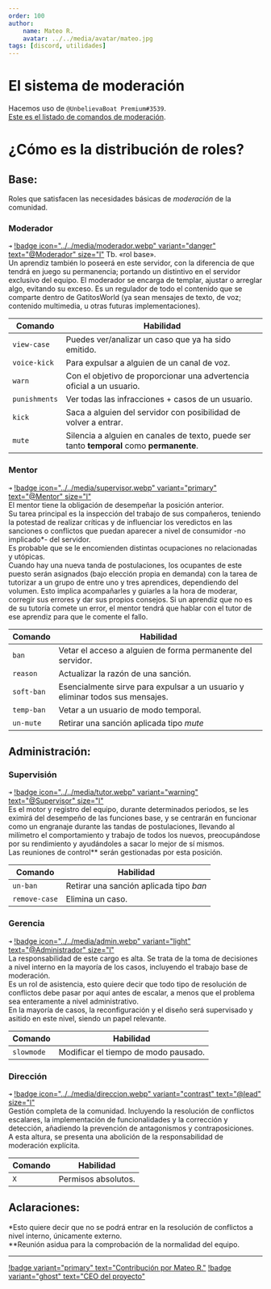 ```yaml
---
order: 100
author: 
    name: Mateo R.
    avatar: ../../media/avatar/mateo.jpg
tags: [discord, utilidades]
---
```


# El sistema de moderación

Hacemos uso de `@UnbelievaBoat Premium#3539`.<br>
[Este es el listado de comandos de moderación](../cmds-bot.html).
# ¿Cómo es la distribución de roles?

## Base:
Roles que satisfacen las necesidades básicas de *moderación* de la comunidad. 
### Moderador
`➜` [!badge icon="../../media/moderador.webp" variant="danger" text="@Moderador" size="l"](#)  Tb. «rol base».<br> 
Un aprendiz también lo poseerá en este servidor, con la diferencia de que tendrá en juego su permanencia; portando un distintivo en el servidor exclusivo del equipo. 
El moderador se encarga de templar, ajustar o arreglar algo, evitando su exceso. Es un regulador de todo el contenido que se comparte dentro de GatitosWorld (ya sean mensajes de texto, de voz; contenido multimedia, u otras futuras implementaciones).

Comando | Habilidad
--- | ---
`view-case` | Puedes ver/analizar un caso que ya ha sido emitido.
`voice-kick` | Para expulsar a alguien de un canal de voz.
`warn` | Con el objetivo de proporcionar una advertencia oficial a un usuario.
`punishments` | Ver todas las infracciones + casos de un usuario.
`kick` | Saca a alguien del servidor con posibilidad de volver a entrar.
`mute` | Silencia a alguien en canales de texto, puede ser tanto **temporal** como **permanente**.

### Mentor
`➜` [!badge icon="../../media/supervisor.webp" variant="primary" text="@Mentor" size="l"](#) <br>
El mentor tiene la obligación de desempeñar la posición anterior.<br> 
Su tarea principal es la inspección del trabajo de sus compañeros, teniendo la potestad de realizar críticas y de influenciar los veredictos en las sanciones o conflictos que puedan aparecer a nivel de consumidor -no implicado*- del servidor.<br>
Es probable que se le encomienden distintas ocupaciones no relacionadas y utópicas.<br> 
Cuando hay una nueva tanda de postulaciones, los ocupantes de este puesto serán asignados (bajo elección propia en demanda) con la tarea de tutorizar a un grupo de entre uno y tres aprendices, dependiendo del volumen. Esto implica acompañarles y guiarles a la hora de moderar, corregir sus errores y dar sus propios consejos. Si un aprendiz que no es de su tutoría comete un error, el mentor tendrá que hablar con el tutor de ese aprendiz para que le comente el fallo.

Comando | Habilidad
--- | ---
`ban`| Vetar el acceso a alguien de forma permanente del servidor.
`reason` | Actualizar la razón de una sanción.
`soft-ban` | Esencialmente sirve para expulsar a un usuario y eliminar todos sus mensajes.
`temp-ban` | Vetar a un usuario de modo temporal.
`un-mute` | Retirar una sanción aplicada tipo *mute*

## Administración: 
### Supervisión
`➜` [!badge icon="../../media/tutor.webp" variant="warning" text="@Supervisor" size="l"](#) <br>
Es el motor y registro del equipo, durante determinados periodos, se les eximirá del desempeño de las funciones base, y se centrarán en funcionar como un engranaje durante las tandas de postulaciones, llevando al milímetro el comportamiento y trabajo de todos los nuevos, preocupándose por su rendimiento y ayudándoles a sacar lo mejor de sí mismos.<br>
Las reuniones de control** serán gestionadas por esta posición.

Comando | Habilidad
--- | ---
`un-ban` | Retirar una sanción aplicada tipo *ban*
`remove-case` | Elimina un caso. 
### Gerencia
`➜` [!badge icon="../../media/admin.webp" variant="light" text="@Administrador" size="l"](#) <br>
La responsabilidad de este cargo es alta. Se trata de la toma de decisiones a nivel interno en la mayoría de los casos, incluyendo el trabajo base de moderación.<br>
Es un rol de asistencia, esto quiere decir que todo tipo de resolución de conflictos debe pasar por aquí antes de escalar, a menos que el problema sea enteramente a nivel administrativo.<br>
En la mayoría de casos, la reconfiguración y el diseño será supervisado y asitido en este nivel, siendo un papel relevante. 

Comando | Habilidad
--- | ---
`slowmode` | Modificar el tiempo de modo pausado.

### Dirección
`➜` [!badge icon="../../media/direccion.webp" variant="contrast" text="@lead" size="l"](#)  <br>
Gestión completa de la comunidad. Incluyendo la resolución de conflictos escalares, la implementación de funcionalidades y la corrección y detección, añadiendo la prevención de antagonismos y contraposiciones.<br> 
A esta altura, se presenta una abolición de la responsabilidad de moderación explícita. 

Comando | Habilidad
--- | ---
`X` | Permisos absolutos.

## Aclaraciones:
\*Esto quiere decir que no se podrá entrar en la resolución de conflictos a nivel interno, únicamente externo.<br>
\*\*Reunión asidua para la comprobación de la normalidad del equipo.

---
[!badge variant="primary" text="Contribución por Mateo R."](https://mateo.ltd/) [!badge variant="ghost" text="CEO del proyecto"](https://mateo.ltd/)